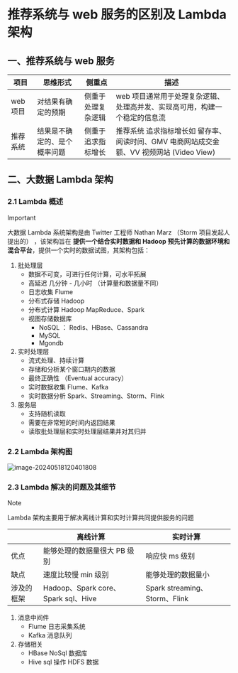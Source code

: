 # 推荐系统与 web 服务的区别及 Lambda 架构

## 一、推荐系统与 web 服务

| 项目     | 思维形式                     | 侧重点             | 描述                                                         |
| -------- | ---------------------------- | ------------------ | ------------------------------------------------------------ |
| web 项目 | 对结果有确定的预期           | 侧重于处理复杂逻辑 | web 项目通常用于处理复杂逻辑、处理高并发、实现高可用，构建一个稳定的信息流 |
| 推荐系统 | 结果是不确定的、是个概率问题 | 侧重于追求指标增长 | 推荐系统 追求指标增长如 留存率、阅读时间、GMV 电商网站成交金额、VV 视频网站 (Video View) |

## 二、大数据 Lambda 架构

### 2.1 Lambda 概述

> [!IMPORTANT]
>
> 大数据 Lambda 系统架构是由 Twitter 工程师 Nathan Marz （Storm 项目发起人提出的） ，该架构旨在 **提供一个结合实时数据和 Hadoop 预先计算的数据环境和混合平台**，提供一个实时的数据试图，其架构包括：

1. 批处理层
   - 数据不可变，可进行任何计算，可水平拓展
   - 高延迟 几分钟 - 几小时 （计算量和数据量不同）
   - 日志收集 Flume
   - 分布式存储 Hadoop
   - 分布式计算 Hadoop MapReduce、Spark
   - 视图存储数据库
     - NoSQL ： Redis、HBase、Cassandra
     - MySQL
     - Mgondb
2. 实时处理层
   - 流式处理、持续计算
   - 存储和分析某个窗口期内的数据
   - 最终正确性 （Eventual accuracy）
   - 实时数据收集 Flume、Kafka
   - 实时数据分析 Spark、Streaming、Storm、Flink
3. 服务层
   - 支持随机读取
   - 需要在非常短的时间内返回结果
   - 读取批处理层和实时处理层结果并对其归并

### 2.2 Lambda 架构图

![image-20240518120401808](https://2024-cbq-1311841992.cos.ap-beijing.myqcloud.com/picgo/202405181204875.png)

### 2.3 Lambda 解决的问题及其细节

> [!NOTE]
>
> Lambda 架构主要用于解决离线计算和实时计算共同提供服务的问题

|            | 离线计算                            | 实时计算                      |
| ---------- | ----------------------------------- | ----------------------------- |
| 优点       | 能够处理的数据量很大 PB 级别        | 响应快 ms 级别                |
| 缺点       | 速度比较慢 min 级别                 | 能够处理的数据量小            |
| 涉及的框架 | Hadoop、Spark core、Spark sql、Hive | Spark streaming、Storm、Flink |

1. 消息中间件
   - Flume 日志采集系统
   - Kafka 消息队列
2. 存储相关
   - HBase NoSql 数据库
   - Hive sql 操作 HDFS 数据
